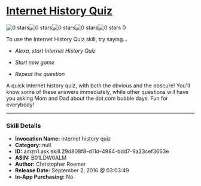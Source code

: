 # [Internet History Quiz](http://alexa.amazon.com/#skills/amzn1.ask.skill.29d808f8-d11d-4984-bdd7-9a23cef3663e)
![0 stars](../../images/ic_star_border_black_18dp_1x.png)![0 stars](../../images/ic_star_border_black_18dp_1x.png)![0 stars](../../images/ic_star_border_black_18dp_1x.png)![0 stars](../../images/ic_star_border_black_18dp_1x.png)![0 stars](../../images/ic_star_border_black_18dp_1x.png) 0

To use the Internet History Quiz skill, try saying...

* *Alexa, start Internet History Quiz*

* *Start new game*

* *Repeat the question*

A quick internet history quiz, with both the obvious and the obscure!  You'll know some of these answers immediately, while other questions will have you asking Mom and Dad about the dot.com bubble days.  Fun for everybody!

***

### Skill Details

* **Invocation Name:** internet history quiz
* **Category:** null
* **ID:** amzn1.ask.skill.29d808f8-d11d-4984-bdd7-9a23cef3663e
* **ASIN:** B01LDW0ALM
* **Author:** Christopher Roemer
* **Release Date:** September 2, 2016 @ 03:03:49
* **In-App Purchasing:** No
